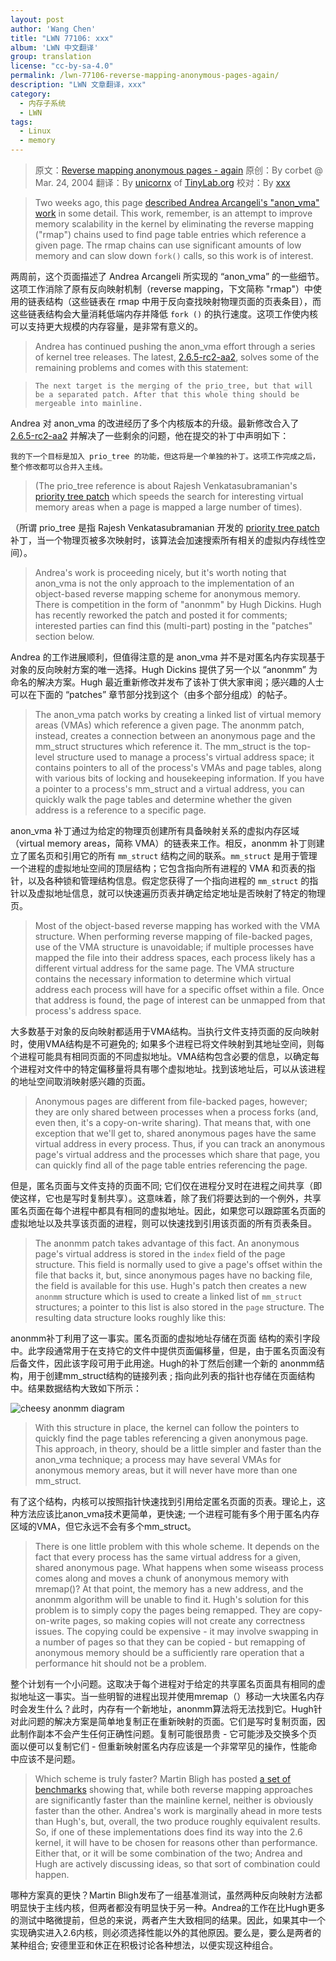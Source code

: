 ```yaml
---
layout: post
author: 'Wang Chen'
title: "LWN 77106: xxx"
album: 'LWN 中文翻译'
group: translation
license: "cc-by-sa-4.0"
permalink: /lwn-77106-reverse-mapping-anonymous-pages-again/
description: "LWN 文章翻译，xxx"
category:
  - 内存子系统
  - LWN
tags:
  - Linux
  - memory
---
```


> 原文：[Reverse mapping anonymous pages - again](https://lwn.net/Articles/77106/)
> 原创：By corbet @ Mar. 24, 2004
> 翻译：By [unicornx](https://github.com/unicornx) of [TinyLab.org][1]
> 校对：By [xxx](https://github.com/xxx)

> Two weeks ago, this page [described Andrea Arcangeli's "anon_vma" work](https://lwn.net/Articles/74295/) in some detail. This work, remember, is an attempt to improve memory scalability in the kernel by eliminating the reverse mapping ("rmap") chains used to find page table entries which reference a given page. The rmap chains can use significant amounts of low memory and can slow down `fork()` calls, so this work is of interest.

两周前，这个页面描述了 Andrea Arcangeli 所实现的 “anon_vma” 的一些细节。这项工作消除了原有反向映射机制（reverse mapping，下文简称 "rmap"）中使用的链表结构（这些链表在 rmap 中用于反向查找映射物理页面的页表条目），而这些链表结构会大量消耗低端内存并降低 `fork
()` 的执行速度。这项工作使内核可以支持更大规模的内存容量，是非常有意义的。
 
> Andrea has continued pushing the anon_vma effort through a series of kernel tree releases. The latest, [2.6.5-rc2-aa2](https://lwn.net/Articles/77050/), solves some of the remaining problems and comes with this statement:

>     The next target is the merging of the prio_tree, but that will be a separated patch. After that this whole thing should be mergeable into mainline.

Andrea 对 anon_vma 的改进经历了多个内核版本的升级。最新修改合入了 [2.6.5-rc2-aa2](https://lwn.net/Articles/77050/) 并解决了一些剩余的问题，他在提交的补丁中声明如下：

    我的下一个目标是加入 prio_tree 的功能，但这将是一个单独的补丁。这项工作完成之后，整个修改都可以合并入主线。

> (The prio_tree reference is about Rajesh Venkatasubramanian's [priority tree patch](https://lwn.net/Articles/76621/) which speeds the search for interesting virtual memory areas when a page is mapped a large number of times).

（所谓 prio_tree 是指 Rajesh Venkatasubramanian 开发的 [priority tree patch](https://lwn.net/Articles/76621/) 补丁，当一个物理页被多次映射时，该算法会加速搜索所有相关的虚拟内存线性空间）。

> Andrea's work is proceeding nicely, but it's worth noting that anon_vma is not the only approach to the implementation of an object-based reverse mapping scheme for anonymous memory. There is competition in the form of "anonmm" by Hugh Dickins. Hugh has recently reworked the patch and posted it for comments; interested parties can find this (multi-part) posting in the "patches" section below.

Andrea 的工作进展顺利，但值得注意的是 anon_vma 并不是对匿名内存实现基于对象的反向映射方案的唯一选择。Hugh Dickins 提供了另一个以 “anonmm” 为命名的解决方案。Hugh 最近重新修改并发布了该补丁供大家审阅；感兴趣的人士可以在下面的 “patches” 章节部分找到这个（由多个部分组成）的帖子。

> The anon_vma patch works by creating a linked list of virtual memory areas (VMAs) which reference a given page. The anonmm patch, instead, creates a connection between an anonymous page and the mm_struct structures which reference it. The mm_struct is the top-level structure used to manage a process's virtual address space; it contains pointers to all of the process's VMAs and page tables, along with various bits of locking and housekeeping information. If you have a pointer to a process's mm_struct and a virtual address, you can quickly walk the page tables and determine whether the given address is a reference to a specific page.

anon_vma 补丁通过为给定的物理页创建所有具备映射关系的虚拟内存区域（virtual memory areas，简称 VMA）的链表来工作。相反，anonmm 补丁则建立了匿名页和引用它的所有 `mm_struct` 结构之间的联系。`mm_struct` 是用于管理一个进程的虚拟地址空间的顶层结构；它包含指向所有进程的 VMA 和页表的指针，以及各种锁和管理结构信息。假定您获得了一个指向进程的 `mm_struct` 的指针以及虚拟地址信息，就可以快速遍历页表并确定给定地址是否映射了特定的物理页。

> Most of the object-based reverse mapping has worked with the VMA structure. When performing reverse mapping of file-backed pages, use of the VMA structure is unavoidable; if multiple processes have mapped the file into their address spaces, each process likely has a different virtual address for the same page. The VMA structure contains the necessary information to determine which virtual address each process will have for a specific offset within a file. Once that address is found, the page of interest can be unmapped from that process's address space.

大多数基于对象的反向映射都适用于VMA结构。当执行文件支持页面的反向映射时，使用VMA结构是不可避免的; 如果多个进程已将文件映射到其地址空间，则每个进程可能具有相同页面的不同虚拟地址。VMA结构包含必要的信息，以确定每个进程对文件中的特定偏移量将具有哪个虚拟地址。找到该地址后，可以从该进程的地址空间取消映射感兴趣的页面。

> Anonymous pages are different from file-backed pages, however; they are only shared between processes when a process forks (and, even then, it's a copy-on-write sharing). That means that, with one exception that we'll get to, shared anonymous pages have the same virtual address in every process. Thus, if you can track an anonymous page's virtual address and the processes which share that page, you can quickly find all of the page table entries referencing the page.

但是，匿名页面与文件支持的页面不同; 它们仅在进程分叉时在进程之间共享（即使这样，它也是写时复制共享）。这意味着，除了我们将要达到的一个例外，共享匿名页面在每个进程中都具有相同的虚拟地址。因此，如果您可以跟踪匿名页面的虚拟地址以及共享该页面的进程，则可以快速找到引用该页面的所有页表条目。

> The anonmm patch takes advantage of this fact. An anonymous page's virtual address is stored in the `index` field of the page structure. This field is normally used to give a page's offset within the file that backs it, but, since anonymous pages have no backing file, the field is available for this use. Hugh's patch then creates a new `anonmm` structure which is used to create a linked list of `mm_struct` structures; a pointer to this list is also stored in the `page` structure. The resulting data structure looks roughly like this:

anonmm补丁利用了这一事实。匿名页面的虚拟地址存储在页面 结构的索引字段中。此字段通常用于在支持它的文件中提供页面偏移量，但是，由于匿名页面没有后备文件，因此该字段可用于此用途。Hugh的补丁然后创建一个新的 anonmm结构，用于创建mm_struct结构的链接列表 ; 指向此列表的指针也存储在页面结构中。结果数据结构大致如下所示：

![cheesy anonmm diagram](https://static.lwn.net/images/ns/anonmm.png)
 
> With this structure in place, the kernel can follow the pointers to quickly find the page tables referencing a given anonymous page. This approach, in theory, should be a little simpler and faster than the anon_vma technique; a process may have several VMAs for anonymous memory areas, but it will never have more than one mm_struct.

有了这个结构，内核可以按照指针快速找到引用给定匿名页面的页表。理论上，这种方法应该比anon_vma技术更简单，更快速; 一个进程可能有多个用于匿名内存区域的VMA，但它永远不会有多个mm_struct。

> There is one little problem with this whole scheme. It depends on the fact that every process has the same virtual address for a given, shared anonymous page. What happens when some wiseass process comes along and moves a chunk of anonymous memory with mremap()? At that point, the memory has a new address, and the anonmm algorithm will be unable to find it. Hugh's solution for this problem is to simply copy the pages being remapped. They are copy-on-write pages, so making copies will not create any correctness issues. The copying could be expensive - it may involve swapping in a number of pages so that they can be copied - but remapping of anonymous memory should be a sufficiently rare operation that a performance hit should not be a problem.

整个计划有一个小问题。这取决于每个进程对于给定的共享匿名页面具有相同的虚拟地址这一事实。当一些明智的进程出现并使用mremap（）移动一大块匿名内存时会发生什么？此时，内存有一个新地址，anonmm算法将无法找到它。Hugh针对此问题的解决方案是简单地复制正在重新映射的页面。它们是写时复制页面，因此制作副本不会产生任何正确性问题。复制可能很昂贵 - 它可能涉及交换多个页面以便可以复制它们 - 但重新映射匿名内存应该是一个非常罕见的操作，性能命中应该不是问题。

> Which scheme is truly faster? Martin Bligh has posted [a set of benchmarks](https://lwn.net/Articles/77140/) showing that, while both reverse mapping approaches are significantly faster than the mainline kernel, neither is obviously faster than the other. Andrea's work is marginally ahead in more tests than Hugh's, but, overall, the two produce roughly equivalent results. So, if one of these implementations does find its way into the 2.6 kernel, it will have to be chosen for reasons other than performance. Either that, or it will be some combination of the two; Andrea and Hugh are actively discussing ideas, so that sort of combination could happen.

哪种方案真的更快？Martin Bligh发布了一组基准测试，虽然两种反向映射方法都明显快于主线内核，但两者都没有明显快于另一种。Andrea的工作在比Hugh更多的测试中略微提前，但总的来说，两者产生大致相同的结果。因此，如果其中一个实现确实进入2.6内核，则必须选择性能以外的其他原因。要么是，要么是两者的某种组合; 安德里亚和休正在积极讨论各种想法，以便实现这种组合。

[1]: http://tinylab.org
